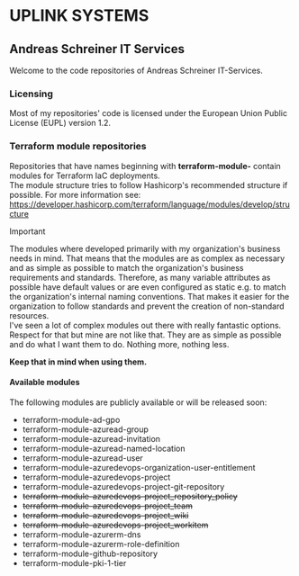 # UPLINK SYSTEMS

## Andreas Schreiner IT Services

Welcome to the code repositories of Andreas Schreiner IT-Services.  

### Licensing

Most of my repositories' code is licensed under the European Union Public License (EUPL) version 1.2.

### Terraform module repositories

Repositories that have names beginning with **terraform-module-** contain modules for Terraform IaC deployments.  
The module structure tries to follow Hashicorp's recommended structure if possible. For more information see: https://developer.hashicorp.com/terraform/language/modules/develop/structure  

> [!IMPORTANT]
>The modules where developed primarily with my organization's business needs in mind. That means that the modules are as complex as necessary and as simple as possible to match the organization's business requirements and standards. Therefore, as many variable attributes as possible have default values or are even configured as static e.g. to match the organization's internal naming conventions. That makes it easier for the organization to follow standards and prevent the creation of non-standard resources.  
>I've seen a lot of complex modules out there with really fantastic options. Respect for that but mine are not like that. They are as simple as possible and do what I want them to do. Nothing more, nothing less.  
>  
>**Keep that in mind when using them.**  

#### Available modules

The following modules are publicly available or will be released soon:  

* terraform-module-ad-gpo
* terraform-module-azuread-group
* terraform-module-azuread-invitation
* terraform-module-azuread-named-location
* terraform-module-azuread-user
* terraform-module-azuredevops-organization-user-entitlement
* terraform-module-azuredevops-project
* terraform-module-azuredevops-project-git-repository
* ~~terraform-module-azuredevops-project_repository_policy~~
* ~~terraform-module-azuredevops-project_team~~
* ~~terraform-module-azuredevops-project_wiki~~
* ~~terraform-module-azuredevops-project_workitem~~
* terraform-module-azurerm-dns
* terraform-module-azurerm-role-definition
* terraform-module-github-repository
* terraform-module-pki-1-tier
